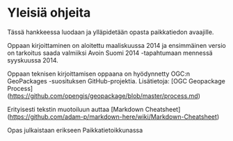 Yleisiä ohjeita
===============

Tässä hankkeessa luodaan ja ylläpidetään opasta paikkatiedon avaajille.

Oppaan kirjoittaminen on aloitettu maaliskuussa 2014 ja ensimmäinen versio on tarkoitus saada valmiiksi Avoin Suomi 2014 -tapahtumaan mennessä syyskuussa 2014.

Oppaan teknisen kirjoittamisen oppaana on hyödynnetty OGC:n GeoPackages -suosituksen GitHub-projektia. 
Lisätietoja: [OGC Geopackage Process] (https://github.com/opengis/geopackage/blob/master/process.md)

Erityisesti tekstin muotoiluun auttaa [Markdown Cheatsheet] (https://github.com/adam-p/markdown-here/wiki/Markdown-Cheatsheet)

Opas julkaistaan erikseen Paikkatietoikkunassa


